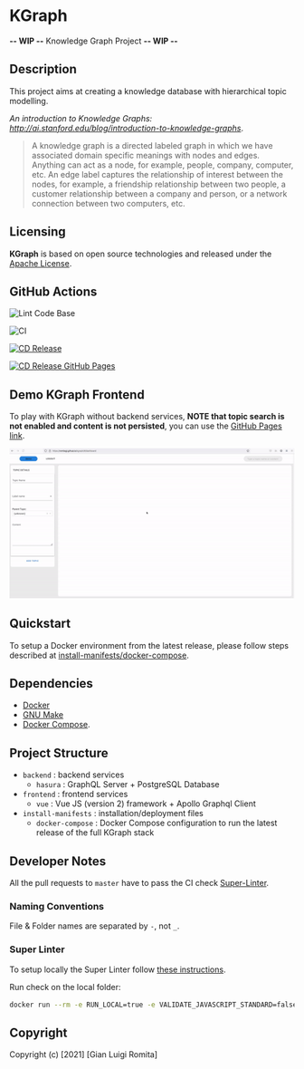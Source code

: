 # KGraph

**-- WIP --** Knowledge Graph Project **-- WIP --**

## Description

This project aims at creating a knowledge database with hierarchical topic modelling.

*An introduction to Knowledge Graphs: <http://ai.stanford.edu/blog/introduction-to-knowledge-graphs>*.

> A knowledge graph is a directed labeled graph in which we have associated domain specific meanings with nodes and edges. Anything can act as a node, for example, people, company, computer, etc. An edge label captures the relationship of interest between the nodes, for example, a friendship relationship between two people, a customer relationship between a company and person, or a network connection between two computers, etc.

## Licensing

**KGraph** is based on open source technologies and released under the [Apache License](./LICENSE).

## GitHub Actions

![Lint Code Base](https://github.com/romitagl/kgraph/workflows/Lint%20Code%20Base/badge.svg?branch=master)

![CI](https://github.com/romitagl/kgraph/workflows/CI/badge.svg?branch=master)

[![CD Release](https://github.com/romitagl/kgraph/actions/workflows/cd-release.yaml/badge.svg)](https://github.com/romitagl/kgraph/actions/workflows/cd-release.yaml)

[![CD Release GitHub Pages](https://github.com/romitagl/kgraph/actions/workflows/cd-release-pages.yaml/badge.svg)](https://github.com/romitagl/kgraph/actions/workflows/cd-release-pages.yaml)

## Demo KGraph Frontend

To play with KGraph without backend services, **NOTE that topic search is not enabled and content is not persisted**, you can use the [GitHub Pages link](https://romitagl.github.io/kgraph/).

![KGraph - Animated gif demo](assets/kgraph-demo.gif)

## Quickstart

To setup a Docker environment from the latest release, please follow steps described at [install-manifests/docker-compose](./install-manifests/docker-compose).

## Dependencies

- [Docker](https://www.docker.com)
- [GNU Make](https://www.gnu.org/software/make/)
- [Docker Compose](https://docs.docker.com/compose/).

## Project Structure

- `backend` : backend services
  - `hasura` : GraphQL Server + PostgreSQL Database
- `frontend` : frontend services
  - `vue` : Vue JS (version 2) framework + Apollo Graphql Client
- `install-manifests` : installation/deployment files
  - `docker-compose` : Docker Compose configuration to run the latest release of the full KGraph stack

## Developer Notes

All the pull requests to `master` have to pass the CI check [Super-Linter](https://github.com/github/super-linter).

### Naming Conventions

File & Folder names are separated by `-`, not `_`.

### Super Linter

To setup locally the Super Linter follow [these instructions](https://github.com/github/super-linter/blob/main/docs/run-linter-locally.md).

Run check on the local folder:

```bash
docker run --rm -e RUN_LOCAL=true -e VALIDATE_JAVASCRIPT_STANDARD=false -e FILTER_REGEX_EXCLUDE=".*backend/hasura/schema/.*" -v `pwd`:/tmp/lint github/super-linter:v3.14.5
```

## Copyright

Copyright (c) [2021] [Gian Luigi Romita]
